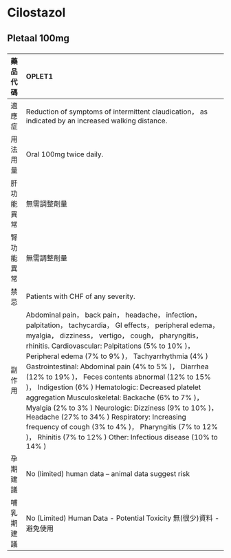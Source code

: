 # Cilostazol

## Pletaal 100mg

##### 

| 藥品代碼   | OPLET1                                                                                                                                                                                                                                                                                                                                                                                                                                                                                                                                                                                                                                                                                                                                   |
|:-----------|:-----------------------------------------------------------------------------------------------------------------------------------------------------------------------------------------------------------------------------------------------------------------------------------------------------------------------------------------------------------------------------------------------------------------------------------------------------------------------------------------------------------------------------------------------------------------------------------------------------------------------------------------------------------------------------------------------------------------------------------------|
| 適應症     | Reduction of symptoms of intermittent claudication， as indicated by an increased walking distance.                                                                                                                                                                                                                                                                                                                                                                                                                                                                                                                                                                                                                                      |
| 用法用量   | Oral 100mg twice daily.                                                                                                                                                                                                                                                                                                                                                                                                                                                                                                                                                                                                                                                                                                                  |
| 肝功能異常 | 無需調整劑量                                                                                                                                                                                                                                                                                                                                                                                                                                                                                                                                                                                                                                                                                                                             |
| 腎功能異常 | 無需調整劑量                                                                                                                                                                                                                                                                                                                                                                                                                                                                                                                                                                                                                                                                                                                             |
| 禁忌       | Patients with CHF of any severity.                                                                                                                                                                                                                                                                                                                                                                                                                                                                                                                                                                                                                                                                                                       |
| 副作用     | Abdominal pain， back pain， headache， infection， palpitation， tachycardia， GI effects， peripheral edema， myalgia， dizziness， vertigo， cough， pharyngitis， rhinitis. Cardiovascular: Palpitations (5% to 10% )， Peripheral edema (7% to 9% )， Tachyarrhythmia (4% ) Gastrointestinal: Abdominal pain (4% to 5% )， Diarrhea (12% to 19% )， Feces contents abnormal (12% to 15% )， Indigestion (6% ) Hematologic: Decreased platelet aggregation Musculoskeletal: Backache (6% to 7% )， Myalgia (2% to 3% ) Neurologic: Dizziness (9% to 10% )， Headache (27% to 34% ) Respiratory: Increasing frequency of cough (3% to 4% )， Pharyngitis (7% to 12% )， Rhinitis (7% to 12% ) Other: Infectious disease (10% to 14% ) |
| 孕期建議   | No (limited) human data – animal data suggest risk                                                                                                                                                                                                                                                                                                                                                                                                                                                                                                                                                                                                                                                                                       |
| 哺乳期建議 | No (Limited) Human Data - Potential Toxicity 無(很少)資料 - 避免使用                                                                                                                                                                                                                                                                                                                                                                                                                                                                                                                                                                                                                                                                     |

